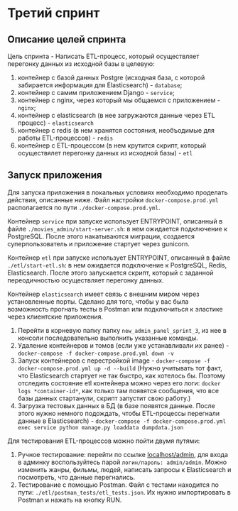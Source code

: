 # Третий спринт

## Описание целей спринта 

Цель спринта - Написать ETL-процесс, который осуществляет перегонку данных из исходной базы в целевую:
1) контейнер с базой данных Postgre (исходная база, с которой забирается информация для Elasticsearch) - `database`;
2) контейнер с самим приложением Django - `service`;
3) контейнер с nginx, через который мы общаемся с приложением - `nginx`;
4) контейнер с elasticsearch (в нее загружаются данные через ETL процесс) - `elasticsearch`
5) контейнер с redis (в нем хранятся состояния, необъодимые для работы ETL-процессов) - `redis`
6) контейнер с ETL-процессом (в нем крутится скрипт, который осуществялет перегонку данных из исходной базы) - `etl`

## Запуск приложения

Для запуска приложения в локальных условиях необходимо проделать действия, описанные ниже. 
Файл настройки `docker-compose.prod.yml` располагается по пути `./docker-compose.prod.yml`.

Контейнер `service` при запуске использует ENTRYPOINT, описанный в файле `./movies_admin/start-server.sh`:
в нем ожидается подключение к PostgreSQL. После этого накатываются миграции, создается суперпользователь и приложение стартует через gunicorn.

Контейнер `etl` при запуске использует ENTRYPOINT, описанный в файле `./etl/start-etl.sh`:
в нем ожидается подключение к PostgreSQL, Redis, Elasticsearch. После этого запускается скрипт, который с заданной переодичностью осуществляет перегонку данных.

Контейнер `elasticsearch` имеет связь с внешним миром через установленные порты. Сделано для того, чтобы у вас была возможность прогнать тесты в Postman или подключиться к эластике через клиентские приложения.

1) Перейти в корневую папку папку `new_admin_panel_sprint_3`, из нее в консоли последовательно выполнить указанные команды.
2) Удаление контейнеров и томов (если уже устанавливали их ранее) - `docker-compose -f docker-compose.prod.yml down -v`
3) Запуск контейнеров с перестройкой image - `docker-compose -f docker-compose.prod.yml up -d --build` (Нужно учитывать тот факт, что Elasticsearch стартует не так быстро, как хотелось бы. Поэтому отследить состояние etl контейнера можно через его логи: `docker logs *container-id*`, как только там появятся сообщения, что все базы данных стартанули, скрипт запустит свою работу.)
4) Загрузка тестовых данных в БД (в базе появятся данные. После этого нужно немного подождать, чтобы ETL-процессы перегнали данные в Elasticsearch) - `docker-compose -f docker-compose.prod.yml exec service python manage.py loaddata dumpdata.json`

Для тестирования ETL-процессов можно пойти двумя путями:

1) Ручное тестирование: перейти по ссылке [localhost/admin](http://127.0.0.1:80/admin/), для входа в админку воспользуйтесь парой `логин/пароль: admin/admin`. Можно изменить жанры, фильмы, людей, написать запросы к Elasticsearch и посмотреть, что данные перегнались.
2) Тестирование с помощью Postman. Файл с тестами находится по пути: `./etl/postman_tests/etl_tests.json`. Их нужно импортировать в Postman и нажать на кнопку RUN.
